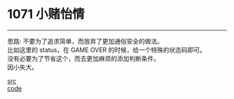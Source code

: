 # 1071 小赌怡情

---

思路:
不要为了追求简单，而放弃了更加通俗安全的做法。 </br>
比如这里的 status，在 GAME OVER 的时候，给一个特殊的状态码即可。 </br>
没有必要为了节省这个，而去更加麻烦的添加判断条件。 </br>
因小失大。 </br>

[src](https://pintia.cn/problem-sets/994805260223102976/problems/994805264312549376) <br>
[code](code/1071.c) <br>
